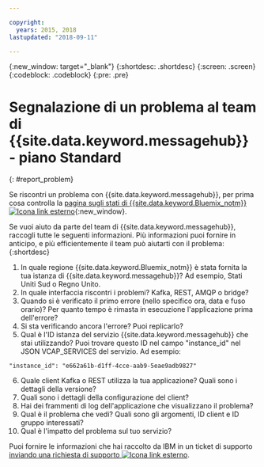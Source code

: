 ```yaml
---

copyright:
  years: 2015, 2018
lastupdated: "2018-09-11"

---
```


{:new_window: target="_blank"}
{:shortdesc: .shortdesc}
{:screen: .screen}
{:codeblock: .codeblock}
{:pre: .pre}



# Segnalazione di un problema al team di {{site.data.keyword.messagehub}} - piano Standard
{: #report_problem}

Se riscontri un problema con {{site.data.keyword.messagehub}}, per prima cosa controlla la [pagina sugli stati di {{site.data.keyword.Bluemix_notm}}  ![Icona link esterno](../../icons/launch-glyph.svg "Icona link esterno")](https://console.bluemix.net/status){:new_window}. 

Se vuoi aiuto da parte del team di {{site.data.keyword.messagehub}}, raccogli tutte le seguenti informazioni. Più informazioni puoi fornire in anticipo, e più efficientemente il team può aiutarti con il problema:
{:shortdesc}

1. In quale regione {{site.data.keyword.Bluemix_notm}} è stata fornita la tua istanza di {{site.data.keyword.messagehub}}?  Ad esempio, Stati Uniti Sud o Regno Unito. 
2. In quale interfaccia riscontri i problemi? Kafka, REST, AMQP o bridge?
3. Quando si è verificato il primo errore (nello specifico ora, data e fuso orario)? Per quanto tempo è rimasta in esecuzione l'applicazione prima dell'errore?
4. Si sta verificando ancora l'errore? Puoi replicarlo?
5. Qual è l'ID istanza del servizio {{site.data.keyword.messagehub}} che stai utilizzando? 
Puoi trovare questo ID nel campo "instance_id" nel JSON VCAP_SERVICES del servizio. Ad esempio:
 ```
 "instance_id": "e662a61b-d1ff-4cce-aab9-5eae9adb9827"
 ```
6. Quale client Kafka o REST utilizza la tua applicazione? Quali sono i dettagli della versione?
7. Quali sono i dettagli della configurazione del client?
8. Hai dei frammenti di log dell'applicazione che visualizzano il problema?
9. Qual è il problema che vedi? Quali sono gli argomenti, ID client e ID gruppo interessati?
10. Qual è l'impatto del problema sul tuo servizio?


Puoi fornire le informazioni che hai raccolto da IBM in un ticket di supporto [inviando una richiesta di supporto ![Icona link esterno](../../icons/launch-glyph.svg "Icona link esterno")](/docs/get-support/howtogetsupport.html#open-ticket).










